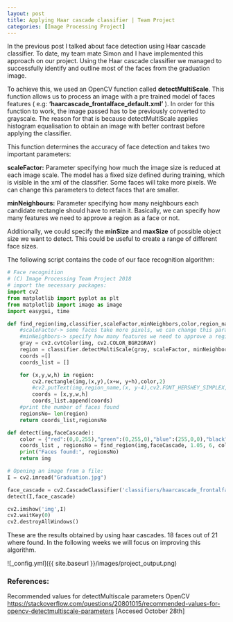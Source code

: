 ```yaml
---
layout: post
title: Applying Haar cascade classifier | Team Project
categories: [Image Processing Project]
---
```

In the previous post I talked about face detection using  Haar cascade classifier.
To date, my team mate Simon and I have implemented this approach on our project.
Using the Haar cascade classifier we managed to successfully identify and outline most of the faces from the graduation image.

To achieve this, we used an OpenCV function called <b>detectMultiScale</b>. This function allows us to process an image with a pre trained model of faces features ( e.g: <b>‘haarcascade_frontalface_default.xml’</b> ). In order for this function to work, the image passed has to be previously converted to grayscale. The reason for that is because detectMultiScale applies histogram equalisation to obtain an image with better contrast before applying the classifier.

This function determines the accuracy of face detection and takes two important parameters:

<b>scaleFactor:</b> Parameter specifying how much the image size is reduced at each image scale.
The model has a fixed size defined during training, which is visible in the xml of the classifier. 
Some faces will take more pixels. We can change this parameters to detect faces that are smaller.

<b>minNeighbours:</b> Parameter specifying how many neighbours each candidate rectangle should have to retain it. Basically, we can specify how many features we need to approve a region as a face or not.

Additionally, we could specify the <b>minSize</b> and <b>maxSize</b> of possible object size we want to detect. This could be useful to create a range of different face sizes.

The following script contains the code of our face recognition algorithm:

```python
# Face recognition
# (C) Image Processing Team Project 2018
# import the necessary packages:
import cv2
from matplotlib import pyplot as plt
from matplotlib import image as image
import easygui, time

def find_region(img,classifier,scaleFactor,minNeighbors,color,region_name):
    #scaleFactor-> some faces take more pixels, we can change this parameters to detect faces that are smaller
    #minNeighbors-> specify how many features we need to approve a region as a face or not
    gray = cv2.cvtColor(img, cv2.COLOR_BGR2GRAY)
    region = classifier.detectMultiScale(gray, scaleFactor, minNeighbors)
    coords =[]
    coords_list = []

    for (x,y,w,h) in region:
        cv2.rectangle(img,(x,y),(x+w, y+h),color,2)
        #cv2.putText(img,region_name,(x, y-4),cv2.FONT_HERSHEY_SIMPLEX,0.8,color,1,cv2.LINE_AA)
        coords = [x,y,w,h]
        coords_list.append(coords)
    #print the number of faces found
    regionsNo= len(region)
    return coords_list,regionsNo

def detect(img,faceCascade):
    color = {"red":(0,0,255),"green":(0,255,0),"blue":(255,0,0),"black":(0,0,0)}
    coords_list , regionsNo = find_region(img,faceCascade, 1.05, 6, color["red"],"face")
    print("Faces found:", regionsNo)
    return img

# Opening an image from a file:
I = cv2.imread("Graduation.jpg")

face_cascade = cv2.CascadeClassifier('classifiers/haarcascade_frontalface_default.xml')
detect(I,face_cascade)

cv2.imshow('img',I)
cv2.waitKey(0)
cv2.destroyAllWindows()
`````

These are the results obtained by using haar cascades. 18 faces out of 21 where found.
In the following weeks we will focus on improving this algorithm.

![_config.yml]({{ site.baseurl }}/images/project_output.png)

<h3>References:</h3>

Recommended values for detectMultiscale parameters OpenCV
https://stackoverflow.com/questions/20801015/recommended-values-for-opencv-detectmultiscale-parameters [Accesed October 28th]

